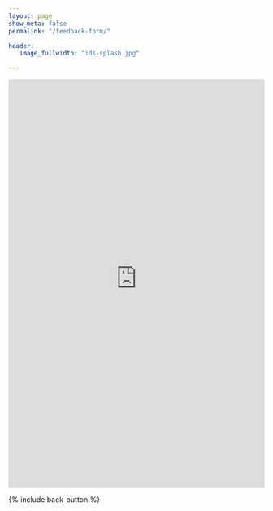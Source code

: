 ```yaml
---
layout: page
show_meta: false
permalink: "/feedback-form/"

header:
   image_fullwidth: "ids-splash.jpg"

---
```


<iframe height="804" allowTransparency="true" frameborder="0" scrolling="no" style="width:100%;border:none"  src="https://islanddentalservices.wufoo.com/embed/q1w693z31rwtagp/"><a href="https://islanddentalservices.wufoo.com/forms/q1w693z31rwtagp/">Fill out my Wufoo form!</a></iframe>

{% include back-button %}

